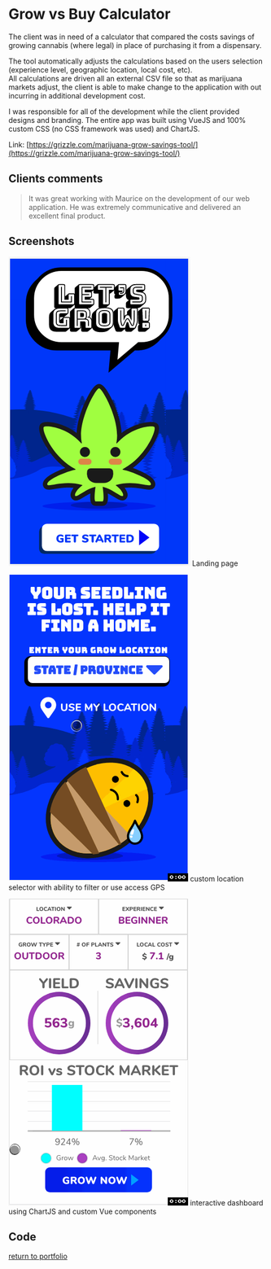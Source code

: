 # Grow vs Buy Calculator
The client was in need of a calculator that compared the costs savings of growing cannabis (where legal) in place of purchasing it from a dispensary. 

The tool automatically adjusts the calculations based on the users selection (experience level, geographic location, local cost, etc).  
All calculations are driven all an external CSV file so that as marijuana markets adjust, the client is able to make change to the application with out incurring in additional development cost.   

I was responsible for all of the development while the client provided designs and branding. The entire app was built using VueJS and 100% custom CSS (no CSS framework was used) and ChartJS. 

Link: [https://grizzle.com/marijuana-grow-savings-tool/](https://grizzle.com/marijuana-grow-savings-tool/)

## Clients comments
> It was great working with Maurice on the development of our web application. He was extremely communicative and delivered an excellent final product.

## Screenshots
![landing page](./assets/grow-tool/grow-calculator-landing.png)
Landing page

![location selector](./assets/grow-tool/grow-calculator-location.gif)
custom location selector with ability to filter or use access GPS

![comparison dashboard](./assets/grow-tool/grow-calculator-dashboard.gif)
interactive dashboard using ChartJS and custom Vue components

## Code

[return to portfolio](/portfolio/)